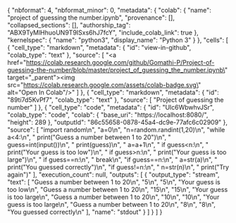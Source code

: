 {
  "nbformat": 4,
  "nbformat_minor": 0,
  "metadata": {
    "colab": {
      "name": "project of guessing the number.ipynb",
      "provenance": [],
      "collapsed_sections": [],
      "authorship_tag": "ABX9TyMlHhuoUN9T9ISxs6hJ7fcY",
      "include_colab_link": true
    },
    "kernelspec": {
      "name": "python3",
      "display_name": "Python 3"
    }
  },
  "cells": [
    {
      "cell_type": "markdown",
      "metadata": {
        "id": "view-in-github",
        "colab_type": "text"
      },
      "source": [
        "<a href=\"https://colab.research.google.com/github/Gomathi-P/Project-of-guessing-the-number/blob/master/project_of_guessing_the_number.ipynb\" target=\"_parent\"><img src=\"https://colab.research.google.com/assets/colab-badge.svg\" alt=\"Open In Colab\"/></a>"
      ]
    },
    {
      "cell_type": "markdown",
      "metadata": {
        "id": "89ti7d5KvPf7",
        "colab_type": "text"
      },
      "source": [
        "Project of guessing the number"
      ]
    },
    {
      "cell_type": "code",
      "metadata": {
        "id": "Ulc6WbwhvJSr",
        "colab_type": "code",
        "colab": {
          "base_uri": "https://localhost:8080/",
          "height": 289
        },
        "outputId": "86c55658-0878-45a4-dc9e-77afc6c02909"
      },
      "source": [
        "import random\n",
        "a=0\n",
        "n=random.randint(1,20)\n",
        "while a<4:\n",
        "   print(\"Guess a number between 1 to 20\")\n",
        "   guess=int(input())\n",
        "   print(guess)\n",
        "   a=a+1\n",
        "   if guess<n:\n",
        "     print(\"Your guess is too low\")\n",
        "   if guess>n:\n",
        "     print(\"Your guess is too large\")\n",
        "   if guess==n:\n",
        "     break\n",
        "if guess==n:\n",
        "    a=str(a)\n",
        "    print(\"You guessed correctly\")\n",
        "if guess!=n:\n",
        "    n=str(n)\n",
        "    print(\"Try again\")"
      ],
      "execution_count": null,
      "outputs": [
        {
          "output_type": "stream",
          "text": [
            "Guess a number between 1 to 20\n",
            "5\n",
            "5\n",
            "Your guess is too low\n",
            "Guess a number between 1 to 20\n",
            "15\n",
            "15\n",
            "Your guess is too large\n",
            "Guess a number between 1 to 20\n",
            "10\n",
            "10\n",
            "Your guess is too large\n",
            "Guess a number between 1 to 20\n",
            "8\n",
            "8\n",
            "You guessed correctly\n"
          ],
          "name": "stdout"
        }
      ]
    }
  ]
}
